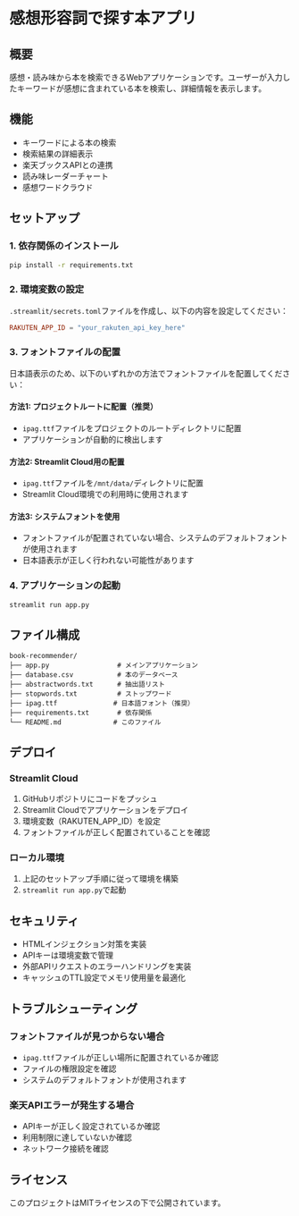 # 感想形容詞で探す本アプリ

## 概要
感想・読み味から本を検索できるWebアプリケーションです。ユーザーが入力したキーワードが感想に含まれている本を検索し、詳細情報を表示します。

## 機能
- キーワードによる本の検索
- 検索結果の詳細表示
- 楽天ブックスAPIとの連携
- 読み味レーダーチャート
- 感想ワードクラウド

## セットアップ

### 1. 依存関係のインストール
```bash
pip install -r requirements.txt
```

### 2. 環境変数の設定
`.streamlit/secrets.toml`ファイルを作成し、以下の内容を設定してください：

```toml
RAKUTEN_APP_ID = "your_rakuten_api_key_here"
```

### 3. フォントファイルの配置
日本語表示のため、以下のいずれかの方法でフォントファイルを配置してください：

#### 方法1: プロジェクトルートに配置（推奨）
- `ipag.ttf`ファイルをプロジェクトのルートディレクトリに配置
- アプリケーションが自動的に検出します

#### 方法2: Streamlit Cloud用の配置
- `ipag.ttf`ファイルを`/mnt/data/`ディレクトリに配置
- Streamlit Cloud環境での利用時に使用されます

#### 方法3: システムフォントを使用
- フォントファイルが配置されていない場合、システムのデフォルトフォントが使用されます
- 日本語表示が正しく行われない可能性があります

### 4. アプリケーションの起動
```bash
streamlit run app.py
```

## ファイル構成
```
book-recommender/
├── app.py                 # メインアプリケーション
├── database.csv           # 本のデータベース
├── abstractwords.txt      # 抽出語リスト
├── stopwords.txt          # ストップワード
├── ipag.ttf              # 日本語フォント（推奨）
├── requirements.txt       # 依存関係
└── README.md             # このファイル
```

## デプロイ

### Streamlit Cloud
1. GitHubリポジトリにコードをプッシュ
2. Streamlit Cloudでアプリケーションをデプロイ
3. 環境変数（RAKUTEN_APP_ID）を設定
4. フォントファイルが正しく配置されていることを確認

### ローカル環境
1. 上記のセットアップ手順に従って環境を構築
2. `streamlit run app.py`で起動

## セキュリティ
- HTMLインジェクション対策を実装
- APIキーは環境変数で管理
- 外部APIリクエストのエラーハンドリングを実装
- キャッシュのTTL設定でメモリ使用量を最適化

## トラブルシューティング

### フォントファイルが見つからない場合
- `ipag.ttf`ファイルが正しい場所に配置されているか確認
- ファイルの権限設定を確認
- システムのデフォルトフォントが使用されます

### 楽天APIエラーが発生する場合
- APIキーが正しく設定されているか確認
- 利用制限に達していないか確認
- ネットワーク接続を確認

## ライセンス
このプロジェクトはMITライセンスの下で公開されています。 
